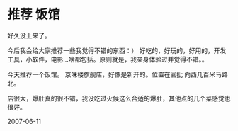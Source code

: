 # 推荐 饭馆

好久没上来了。

今后我会给大家推荐一些我觉得不错的东西：） 好吃的，好玩的，好用的，开发工具，小软件，电影...啥都包括。原则就是，我亲身体验过并觉得不错。。

今天推荐一个饭馆。 京味楼旗舰店，好像是新开的。位置在官批 向西几百米马路北。

店很大，爆肚真的很不错，我没吃过火候这么合适的爆肚，其他点的几个菜感觉也很好。



2007-06-11
